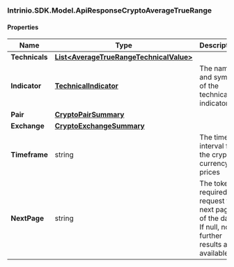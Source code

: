 [//]: # (CLASS:Intrinio.SDK.Model.ApiResponseCryptoAverageTrueRange)

[//]: # (KIND:object)

### Intrinio.SDK.Model.ApiResponseCryptoAverageTrueRange
#### Properties

[//]: # (START_DEFINITION)

Name | Type | Description
------------ | ------------- | -------------
**Technicals** | [**List&lt;AverageTrueRangeTechnicalValue&gt;**](AverageTrueRangeTechnicalValue.md) |  &nbsp;
**Indicator** | [**TechnicalIndicator**](TechnicalIndicator.md) | The name and symbol of the technical indicator &nbsp;
**Pair** | [**CryptoPairSummary**](CryptoPairSummary.md) |  &nbsp;
**Exchange** | [**CryptoExchangeSummary**](CryptoExchangeSummary.md) |  &nbsp;
**Timeframe** | string | The time interval for the crypto currency prices &nbsp;
**NextPage** | string | The token required to request the next page of the data. If null, no further results are available. &nbsp;

[//]: # (END_DEFINITION)


[//]: # (CONTAINED_CLASS:Intrinio.SDK.Model.AverageTrueRangeTechnicalValue)


[//]: # (CONTAINED_CLASS:Intrinio.SDK.Model.TechnicalIndicator)


[//]: # (CONTAINED_CLASS:Intrinio.SDK.Model.CryptoPairSummary)


[//]: # (CONTAINED_CLASS:Intrinio.SDK.Model.CryptoExchangeSummary)


